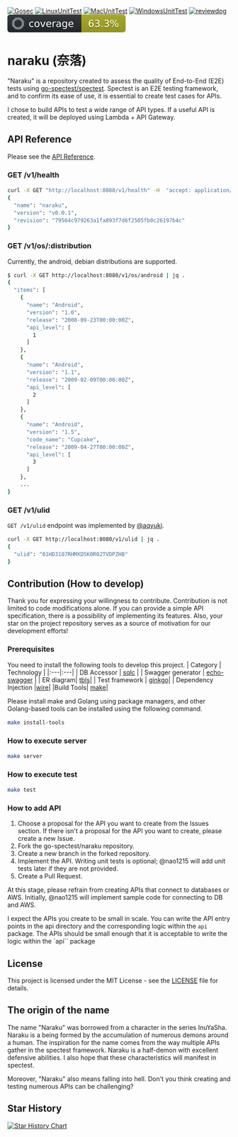 [![Gosec](https://github.com/go-spectest/naraku/actions/workflows/gosec.yml/badge.svg)](https://github.com/go-spectest/naraku/actions/workflows/gosec.yml)
[![LinuxUnitTest](https://github.com/go-spectest/naraku/actions/workflows/linux_test.yml/badge.svg)](https://github.com/go-spectest/naraku/actions/workflows/linux_test.yml)
[![MacUnitTest](https://github.com/go-spectest/naraku/actions/workflows/mac_test.yml/badge.svg)](https://github.com/go-spectest/naraku/actions/workflows/mac_test.yml)
[![WindowsUnitTest](https://github.com/go-spectest/naraku/actions/workflows/windows_test.yml/badge.svg)](https://github.com/go-spectest/naraku/actions/workflows/windows_test.yml)
[![reviewdog](https://github.com/go-spectest/naraku/actions/workflows/reviewdog.yml/badge.svg)](https://github.com/go-spectest/naraku/actions/workflows/reviewdog.yml)
![Coverage](https://raw.githubusercontent.com/go-spectest/octocovs-central-repo/main/badges/go-spectest/naraku/coverage.svg)
# naraku (奈落) 
"Naraku" is a repository created to assess the quality of End-to-End (E2E) tests using [go-spectest/spectest](https://github.com/go-spectest/spectest). Spectest is an E2E testing framework, and to confirm its ease of use, it is essential to create test cases for APIs.

I chose to build APIs to test a wide range of API types. If a useful API is created, it will be deployed using Lambda + API Gateway.

## API Reference
Please see the [API Reference](https://go-spectest.github.io/naraku/).

### GET /v1/health
```bash
curl -X GET "http://localhost:8080/v1/health" -H  "accept: application/json" | jq .
{
  "name": "naraku",
  "version": "v0.0.1",
  "revision": "79564c979263a1fa893f7d6f2505fb0c26197b4c"
}
```

### GET /v1/os/:distribution
Currently, the android, debian distributions are supported.
```bash
$ curl -X GET http://localhost:8080/v1/os/android | jq .
{
  "items": [
    {
      "name": "Android",
      "version": "1.0",
      "release": "2008-09-23T00:00:00Z",
      "api_level": [
        1
      ]
    },
    {
      "name": "Android",
      "version": "1.1",
      "release": "2009-02-09T00:00:00Z",
      "api_level": [
        2
      ]
    },
    {
      "name": "Android",
      "version": "1.5",
      "code_name": "Cupcake",
      "release": "2009-04-27T00:00:00Z",
      "api_level": [
        3
      ]
    },
    ...
}
```

### GET /v1/ulid
`GET /v1/ulid` endpoint was implemented by [@aqyuki](https://github.com/aqyuki).
```bash
curl -X GET http://localhost:8080/v1/ulid | jq .
{
  "ulid": "01HD3107RHMXD5K0R02TVDPZHB"
}
```

## Contribution (How to develop)
Thank you for expressing your willingness to contribute. Contribution is not limited to code modifications alone. If you can provide a simple API specification, there is a possibility of implementing its features. Also, your star on the project repository serves as a source of motivation for our development efforts!

### Prerequisites
You need to install the following tools to develop this project.
| Category | Technology |
|:---|:---|
| DB Accessor | [sqlc](https://github.com/sqlc-dev/sqlc) |
| Swagger generator | [echo-swagger](https://github.com/swaggo/swag) |
| ER diagram| [tbls](https://github.com/k1LoW/tbls)|
| Test framework | [ginkgo](https://github.com/onsi/ginkgo)|
| Dependency Injection |[wire](https://github.com/google/wire)|
|Build Tools| [make](https://www.gnu.org/software/make/)|

Please install make and Golang using package managers, and other Golang-based tools can be installed using the following command.
```bash
make install-tools 
```

### How to execute server
```bash
make server
```

### How to execute test
```bash
make test
```

### How to add API
1. Choose a proposal for the API you want to create from the Issues section. If there isn't a proposal for the API you want to create, please create a new Issue.
2. Fork the go-spectest/naraku repository.
3. Create a new branch in the forked repository.
4. Implement the API. Writing unit tests is optional; @nao1215 will add unit tests later if they are not provided.
5. Create a Pull Request.

At this stage, please refrain from creating APIs that connect to databases or AWS. Initially, @nao1215 will implement sample code for connecting to DB and AWS. 

I expect the APIs you create to be small in scale. You can write the API entry points in the api directory and the corresponding logic within the `api` package. The APIs should be small enough that it is acceptable to write the logic within the `api`` package

## License
This project is licensed under the MIT License - see the [LICENSE](LICENSE) file for details.

## The origin of the name
The name "Naraku" was borrowed from a character in the series InuYaSha. Naraku is a being formed by the accumulation of numerous demons around a human. The inspiration for the name comes from the way multiple APIs gather in the spectest framework. Naraku is a half-demon with excellent defensive abilities. I also hope that these characteristics will manifest in spectest.

Moreover, "Naraku" also means falling into hell. Don't you think creating and testing numerous APIs can be challenging?

## Star History

[![Star History Chart](https://api.star-history.com/svg?repos=go-spectest/naraku&type=Date)](https://star-history.com/#go-spectest/naraku&Date)
